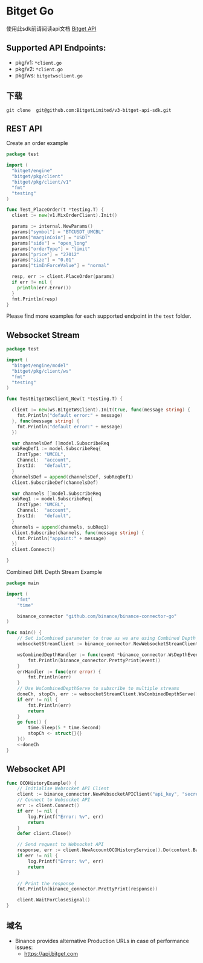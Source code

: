 # Bitget Go

使用此sdk前请阅读api文档 [Bitget API](https://bitgetlimited.github.io/apidoc/en/mix/)

## Supported API Endpoints:
- pkg/v1: `*client.go`
- pkg/v2: `*client.go`
- pkg/ws: `bitgetwsclient.go`


## 下载
```shell
git clone  git@github.com:BitgetLimited/v3-bitget-api-sdk.git
```

## REST API

Create an order example

```go
package test

import (
  "bitget/engine"
  "bitget/pkg/client"
  "bitget/pkg/client/v1"
  "fmt"
  "testing"
)

func Test_PlaceOrder(t *testing.T) {
  client := new(v1.MixOrderClient).Init()

  params := internal.NewParams()
  params["symbol"] = "BTCUSDT_UMCBL"
  params["marginCoin"] = "USDT"
  params["side"] = "open_long"
  params["orderType"] = "limit"
  params["price"] = "27012"
  params["size"] = "0.01"
  params["timInForceValue"] = "normal"

  resp, err := client.PlaceOrder(params)
  if err != nil {
    println(err.Error())
  }
  fmt.Println(resp)
}
```

Please find more examples for each supported endpoint in the `test` folder.

## Websocket Stream


```go
package test

import (
  "bitget/engine/model"
  "bitget/pkg/client/ws"
  "fmt"
  "testing"
)

func TestBitgetWsClient_New(t *testing.T) {

  client := new(ws.BitgetWsClient).Init(true, func(message string) {
    fmt.Println("default error:" + message)
  }, func(message string) {
    fmt.Println("default error:" + message)
  })

  var channelsDef []model.SubscribeReq
  subReqDef1 := model.SubscribeReq{
    InstType: "UMCBL",
    Channel:  "account",
    InstId:   "default",
  }
  channelsDef = append(channelsDef, subReqDef1)
  client.SubscribeDef(channelsDef)

  var channels []model.SubscribeReq
  subReq1 := model.SubscribeReq{
    InstType: "UMCBL",
    Channel:  "account",
    InstId:   "default",
  }
  channels = append(channels, subReq1)
  client.Subscribe(channels, func(message string) {
    fmt.Println("appoint:" + message)
  })
  client.Connect()

}

```

Combined Diff. Depth Stream Example

```go
package main

import (
	"fmt"
	"time"

	binance_connector "github.com/binance/binance-connector-go"
)

func main() {
	// Set isCombined parameter to true as we are using Combined Depth Stream
	websocketStreamClient := binance_connector.NewWebsocketStreamClient(true)

	wsCombinedDepthHandler := func(event *binance_connector.WsDepthEvent) {
		fmt.Println(binance_connector.PrettyPrint(event))
	}
	errHandler := func(err error) {
		fmt.Println(err)
	}
	// Use WsCombinedDepthServe to subscribe to multiple streams
	doneCh, stopCh, err := websocketStreamClient.WsCombinedDepthServe([]string{"LTCBTC", "BTCUSDT", "MATICUSDT"}, wsCombinedDepthHandler, errHandler)
	if err != nil {
		fmt.Println(err)
		return
	}
	go func() {
		time.Sleep(5 * time.Second)
		stopCh <- struct{}{}
	}()
	<-doneCh
}
```

## Websocket API

```go
func OCOHistoryExample() {
	// Initialise Websocket API Client
	client := binance_connector.NewWebsocketAPIClient("api_key", "secret_key")
	// Connect to Websocket API
	err := client.Connect()
	if err != nil {
		log.Printf("Error: %v", err)
		return
	}
	defer client.Close()

	// Send request to Websocket API
	response, err := client.NewAccountOCOHistoryService().Do(context.Background())
	if err != nil {
		log.Printf("Error: %v", err)
		return
	}

	// Print the response
	fmt.Println(binance_connector.PrettyPrint(response))

	client.WaitForCloseSignal()
}
```

## 域名
- Binance provides alternative Production URLs in case of performance issues:
    - https://api.bitget.com


